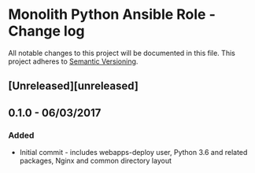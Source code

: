 # Monolith Python Ansible Role - Change log

All notable changes to this project will be documented in this file.
This project adheres to [Semantic Versioning](http://semver.org/spec/v2.0.0.html).

## [Unreleased][unreleased]

## 0.1.0 - 06/03/2017

### Added

* Initial commit - includes webapps-deploy user, Python 3.6 and related packages, Nginx and common directory layout
